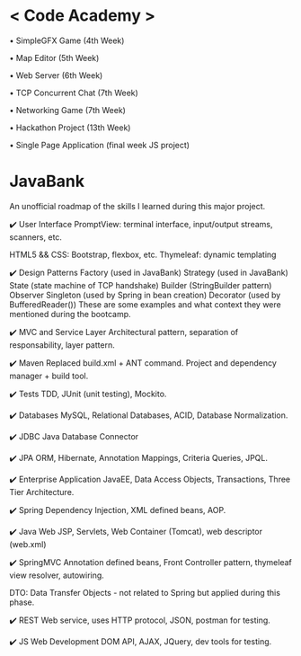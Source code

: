 # < Code Academy >

• SimpleGFX Game (4th Week)

• Map Editor (5th Week)

• Web Server (6th Week)

• TCP Concurrent Chat (7th Week)

• Networking Game (7th Week)

• Hackathon Project (13th Week)

• Single Page Application (final week JS project)

# JavaBank

An unofficial roadmap of the skills I learned during this major project.

✔️ User Interface
PromptView: terminal interface, input/output streams, scanners, etc.

HTML5 && CSS: Bootstrap, flexbox, etc. Thymeleaf: dynamic templating

✔️ Design Patterns
Factory (used in JavaBank)
Strategy (used in JavaBank)
State (state machine of TCP handshake)
Builder (StringBuilder pattern)
Observer
Singleton (used by Spring in bean creation)
Decorator (used by BufferedReader())
These are some examples and what context they were mentioned during the bootcamp.

✔️ MVC and Service Layer
Architectural pattern, separation of responsability, layer pattern.

✔️ Maven
Replaced build.xml + ANT command. Project and dependency manager + build tool.

✔️ Tests
TDD, JUnit (unit testing), Mockito.

✔️ Databases
MySQL, Relational Databases, ACID, Database Normalization.

✔️ JDBC
Java Database Connector

✔️ JPA
ORM, Hibernate, Annotation Mappings, Criteria Queries, JPQL.

✔️ Enterprise Application
JavaEE, Data Access Objects, Transactions, Three Tier Architecture.

✔️ Spring
Dependency Injection, XML defined beans, AOP.

✔️ Java Web
JSP, Servlets, Web Container (Tomcat), web descriptor (web.xml)

✔️ SpringMVC
Annotation defined beans, Front Controller pattern, thymeleaf view resolver, autowiring.

DTO: Data Transfer Objects - not related to Spring but applied during this phase.

✔️ REST
Web service, uses HTTP protocol, JSON, postman for testing.

✔️ JS Web Development
DOM API, AJAX, JQuery, dev tools for testing.
